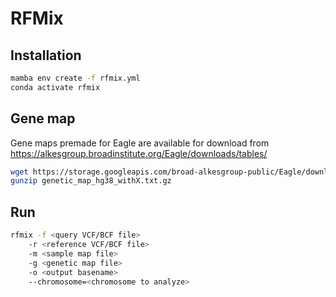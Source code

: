 # RFMix
## Installation
```bash
mamba env create -f rfmix.yml
conda activate rfmix
```
## Gene map
Gene maps premade for Eagle are available for download from https://alkesgroup.broadinstitute.org/Eagle/downloads/tables/
```bash
wget https://storage.googleapis.com/broad-alkesgroup-public/Eagle/downloads/tables/genetic_map_hg38_withX.txt.gz
gunzip genetic_map_hg38_withX.txt.gz
```
## Run
```bash
rfmix -f <query VCF/BCF file>
	-r <reference VCF/BCF file>
	-m <sample map file>
	-g <genetic map file>
	-o <output basename>
	--chromosome=<chromosome to analyze> 
```